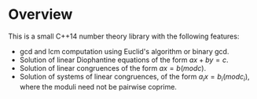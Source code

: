 <!--
  ** File Name:	README.md
  ** Author:	Aditya Ramesh
  ** Date:	09/12/2013
  ** Contact:	_@adityaramesh.com
-->

# Overview

This is a small C++14 number theory library with the following features:

- gcd and lcm computation using Euclid's algorithm or binary gcd.
- Solution of linear Diophantine equations of the form $ax + by = c$.
- Solution of linear congruences of the form $ax = b (mod c)$.
- Solution of systems of linear congruences, of the form $a_i x = b_i (mod
c_i)$, where the moduli need not be pairwise coprime.
